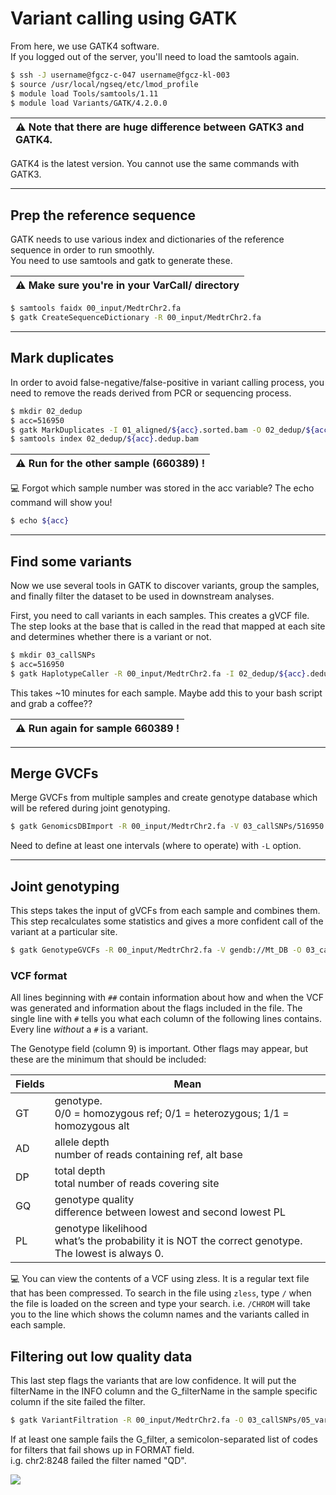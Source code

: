 # Variant calling using GATK

From here, we use GATK4 software.  
If you logged out of the server, you'll need to load the samtools again.

```bash
$ ssh -J username@fgcz-c-047 username@fgcz-kl-003 
$ source /usr/local/ngseq/etc/lmod_profile
$ module load Tools/samtools/1.11
$ module load Variants/GATK/4.2.0.0
```

| :warning: Note that there are huge difference between GATK3 and GATK4. |
| :--------------------------------------------------------------------- |

 GATK4 is the latest version. You cannot use the same commands with GATK3.

* * *

## Prep the reference sequence

GATK needs to use various index and dictionaries of the reference sequence in order to run smoothly.  
You need to use samtools and gatk to generate these.

| :warning: Make sure you're in your VarCall/ directory |
| ----------------------------------------------------- |

```bash
$ samtools faidx 00_input/MedtrChr2.fa
$ gatk CreateSequenceDictionary -R 00_input/MedtrChr2.fa
```

* * *

## Mark duplicates

In order to avoid false-negative/false-positive in variant calling process, you need to remove the reads derived from PCR or sequencing process.

```bash
$ mkdir 02_dedup
$ acc=516950
$ gatk MarkDuplicates -I 01_aligned/${acc}.sorted.bam -O 02_dedup/${acc}.dedup.bam -M 02_dedup/${acc}.metrics    
$ samtools index 02_dedup/${acc}.dedup.bam
```

| :warning: Run for the other sample (660389) ! |
| --------------------------------------------- |

:computer: Forgot which sample number was stored in the acc variable? The echo command will show you!

```bash
$ echo ${acc}
```

* * *

## Find some variants

Now we use several tools in GATK to discover variants, group the samples, and finally filter the dataset to be used in downstream analyses.

First, you need to call variants in each samples. This creates a gVCF file. The step looks at the base that is called in the read that mapped at each site and determines whether there is a variant or not.

```bash
$ mkdir 03_callSNPs
$ acc=516950
$ gatk HaplotypeCaller -R 00_input/MedtrChr2.fa -I 02_dedup/${acc}.dedup.bam -ERC GVCF -O 03_callSNPs/${acc}.g.vcf.gz
```

This takes ~10 minutes for each sample. Maybe add this to your bash script and grab a coffee??

| :warning: Run again for sample 660389 ! |
| --------------------------------------- |

* * *

## Merge GVCFs

Merge GVCFs from multiple samples and create genotype database which will be refered during joint genotyping.

```bash
$ gatk GenomicsDBImport -R 00_input/MedtrChr2.fa -V 03_callSNPs/516950.g.vcf.gz -V 03_callSNPs/660389.g.vcf.gz -L chr2 --genomicsdb-workspace-path Mt_DB 

```

Need to define at least one intervals (where to operate) with `-L` option.

* * *

## Joint genotyping

This steps takes the input of gVCFs from each sample and combines them. This step recalculates some statistics and gives a more confident call of the variant at a particular site.

```bash
$ gatk GenotypeGVCFs -R 00_input/MedtrChr2.fa -V gendb://Mt_DB -O 03_callSNPs/04_raw_variants.vcf.gz
```

### VCF format

All lines beginning with `##` contain information about how and when the VCF was generated and information about the flags included in the file. The single line with `#` tells you what each column of the following lines contains. Every line _without_ a `#` is a variant.

The Genotype field (column 9) is important. Other flags may appear, but these are the minimum that should be included:

| Fields | Mean                                                                                                   |
| ------ | ------------------------------------------------------------------------------------------------------ |
| GT     | genotype. <br>0/0 = homozygous ref; 0/1 = heterozygous; 1/1 = homozygous alt                           |
| AD     | allele depth<br> number of reads containing ref, alt base                                              |
| DP     | total depth<br> total number of reads covering site                                                    |
| GQ     | genotype quality<br> difference between lowest and second lowest PL                                    |
| PL     | genotype likelihood<br> what’s the probability it is NOT the correct genotype. The lowest is always 0. |

:computer: You can view the contents of a VCF using zless. It is a regular text file that has been compressed. To search in the file using `zless`, type `/` when the file is loaded on the screen and type your search. i.e. `/CHROM` will take you to the line which shows the column names and the variants called in each sample.

## Filtering out low quality data

This last step flags the variants that are low confidence. It will put the filterName in the INFO column and the G_filterName in the sample specific column if the site failed the filter. 

```bash
$ gatk VariantFiltration -R 00_input/MedtrChr2.fa -O 03_callSNPs/05_variants_filtered.vcf.gz -V 03_callSNPs/04_raw_variants.vcf.gz -filter "QD < 2.0" --filter-name "QD" -filter "MQ < 30.0" --filter-name "MQ" -filter "MQRankSum < -15.0" --filter-name "MQRankSum" -filter "GQ < 20 || DP == 0 " --filter-name "GQ"
```

If at least one sample fails the G_filter, a semicolon-separated list of codes for filters that fail shows up in FORMAT field.  
i.g. chr2:8248 failed the filter named "QD".

<img src=photo/filtered.png>
